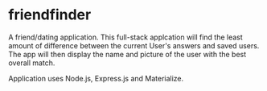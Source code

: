 # friendfinder

A friend/dating application.  This full-stack applcation will find the least amount of difference between the current User's answers and saved users. 
The app will then display the name and picture of the user with the best overall match.

Application uses Node.js, Express.js and Materialize. 